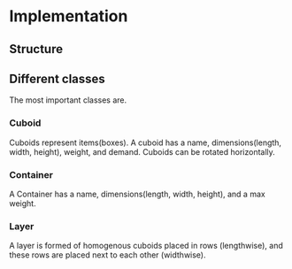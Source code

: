 # Implementation 

## Structure

## Different classes
The most important classes are.

### Cuboid
Cuboids represent items(boxes). A cuboid has a name, dimensions(length, width, height), weight, and demand. Cuboids can be rotated horizontally.

### Container
A Container has a name, dimensions(length, width, height), and a max weight.

### Layer
A layer is formed of homogenous cuboids placed in rows (lengthwise), and these rows are placed next to each other (widthwise). 

